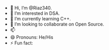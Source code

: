 - 👋 Hi, I’m @Riaz340.
- 👀 I’m interested in DSA.
- 🌱 I’m currently learning C++.
- 💞️ I’m looking to collaborate on Open Source.
- 📫
- 😄 Pronouns: He/His
- ⚡ Fun fact:

<!---
Riaz340/Riaz340 is a ✨ special ✨ repository because its `README.md` (this file) appears on your GitHub profile.
You can click the Preview link to take a look at your changes.
--->
